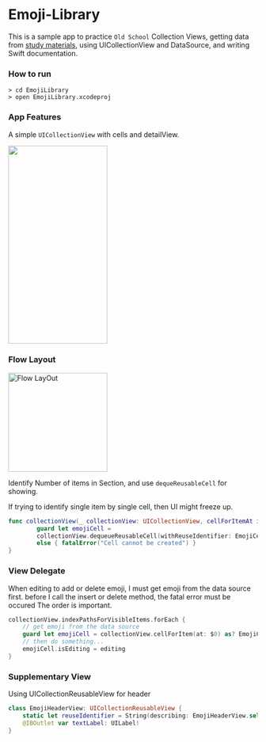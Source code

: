 # Emoji-Library

This is a sample app to practice `Old School` Collection Views, getting data from [study materials](https://www.kodeco.com/5429927-collection-views), using UICollectionView and DataSource, and writing Swift documentation.

### How to run

```
> cd EmojiLibrary
> open EmojiLibrary.xcodeproj
```

### App Features

A simple `UICollectionView` with cells and detailView.

<img src="https://user-images.githubusercontent.com/111719007/215240028-8190fec4-e6a5-4fe5-92dd-4d5b2c6d7bb8.gif" width="200" height="400"/>

### Flow Layout

<img width="200" alt="Flow LayOut" src="https://user-images.githubusercontent.com/111719007/215241596-76d749ef-96ed-4dff-b4d7-01d667bb3f55.png">

Identify Number of items in Section, and use `dequeReusableCell` for showing.

If trying to identify single item by single cell, then UI might freeze up.
        
```Swift
func collectionView(_ collectionView: UICollectionView, cellForItemAt indexPath: IndexPath) -> UICollectionViewCell {
        guard let emojiCell = 
        collectionView.dequeueReusableCell(withReuseIdentifier: EmojiCell.reuseIdentifier, for: indexPath) as? EmojiCell
        else { fatalError("Cell cannot be created") }
}
```

### View Delegate

When editing to add or delete emoji, I must get emoji from the data source first.
before I call the insert or delete method, the fatal error must be occured
The order is important.

```Swift
collectionView.indexPathsForVisibleItems.forEach {
    // get emoji from the data source
    guard let emojiCell = collectionView.cellForItem(at: $0) as? EmojiCell else { return }
    // then do something...
    emojiCell.isEditing = editing
}
```

### Supplementary View
Using UICollectionReusableView for header

```Swift
class EmojiHeaderView: UICollectionReusableView {
    static let reuseIdentifier = String(describing: EmojiHeaderView.self)
    @IBOutlet var textLabel: UILabel!
}
```



